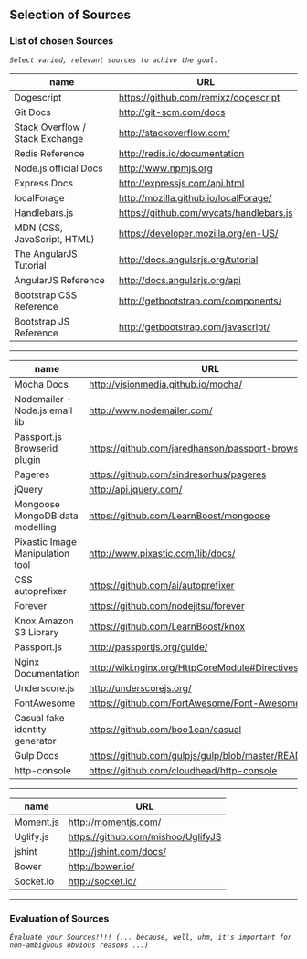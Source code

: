 ## Selection of Sources

### List of chosen Sources

*``Select varied, relevant sources to achive the goal.``*

|name                               | URL  
|-----------------------------------|----------------------------------
|Dogescript                         | https://github.com/remixz/dogescript
|Git Docs                           | http://git-scm.com/docs
|Stack Overflow / Stack Exchange    | http://stackoverflow.com/
|Redis Reference                    | http://redis.io/documentation
|Node.js official Docs              | http://www.npmjs.org
|Express Docs                       | http://expressjs.com/api.html
|localForage                        | http://mozilla.github.io/localForage/
|Handlebars.js                      | https://github.com/wycats/handlebars.js
|MDN (CSS, JavaScript, HTML)        | https://developer.mozilla.org/en-US/
|The AngularJS Tutorial             | http://docs.angularjs.org/tutorial
|AngularJS Reference                | http://docs.angularjs.org/api
|Bootstrap CSS Reference            | http://getbootstrap.com/components/
|Bootstrap JS Reference             | http://getbootstrap.com/javascript/

----------

|name                               | URL  
|-----------------------------------|----------------------------------
|Mocha Docs                         | http://visionmedia.github.io/mocha/
|Nodemailer - Node.js email lib     | http://www.nodemailer.com/
|Passport.js Browserid plugin       | https://github.com/jaredhanson/passport-browserid
|Pageres                            | https://github.com/sindresorhus/pageres
|jQuery                             | http://api.jquery.com/
|Mongoose MongoDB data modelling    | https://github.com/LearnBoost/mongoose
|Pixastic Image Manipulation tool   | http://www.pixastic.com/lib/docs/
|CSS autoprefixer                   | https://github.com/ai/autoprefixer
|Forever                            | https://github.com/nodejitsu/forever
|Knox Amazon S3 Library             | https://github.com/LearnBoost/knox
|Passport.js                        | http://passportjs.org/guide/
|Nginx Documentation                | http://wiki.nginx.org/HttpCoreModule#Directives
|Underscore.js                      | http://underscorejs.org/
|FontAwesome                        | https://github.com/FortAwesome/Font-Awesome
|Casual fake identity generator     | https://github.com/boo1ean/casual
|Gulp Docs                          | https://github.com/gulpjs/gulp/blob/master/README.md
|http-console                       | https://github.com/cloudhead/http-console

----------

|name                               | URL  
|-----------------------------------|----------------------------------
|Moment.js                          | http://momentjs.com/
|Uglify.js                          | https://github.com/mishoo/UglifyJS
|jshint                             | http://jshint.com/docs/
|Bower                              | http://bower.io/
|Socket.io                          | http://socket.io/

----------

### Evaluation of Sources

*``Èvaluate your Sources!!!! (... because, well, uhm, it's important for non-ambiguous obvious reasons ...)``*